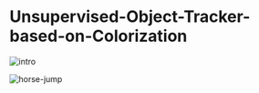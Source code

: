 # Unsupervised-Object-Tracker-based-on-Colorization

![intro](https://user-images.githubusercontent.com/25393387/49177528-748f1200-f31b-11e8-9033-28d69098cd87.png)

![horse-jump](https://user-images.githubusercontent.com/25393387/49187553-dd838380-f335-11e8-82b4-27f28aa8cf56.gif)
